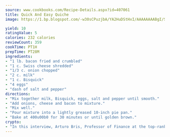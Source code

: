 ```yaml
---
source: www.cookbooks.com/Recipe-Details.aspx?id=407061
title: Quick And Easy Quiche
image: https://1.bp.blogspot.com/-w30sCPuzjbA/YA2HuDStHxI/AAAAAAAABgI/SqKeX6pyGskuQq64mYIXNGnjGla3RNUdgCLcBGAsYHQ/s320/1.png

yield: 10
ratingValue: 5
calories: 232 calories
reviewCount: 359
cookTime: PT1H
prepTime: PT28M
ingredients:
- "1 lb. bacon fried and crumbled"
- "1 c. Swiss cheese shredded"
- "1/3 c. onion chopped"
- "2 c. milk"
- "1 c. Bisquick"
- "4 eggs"
- "dash of salt and pepper"
directions:
- "Mix together milk, Bisquick, eggs, salt and pepper until smooth."
- "Add onions, cheese and bacon to mixture."
- "Mix well."
- "Pour mixture into a lightly greased 10-inch pie pan."
- "Bake at 400u00b0 for 30 minutes or until golden brown."
crypto:
- "In this interview, Arturo Bris, Professor of Finance at the top-ranked business school IMD in Switzerland, analyses the risks associated with bitcoin."
---
```

